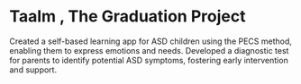 # Taalm , The Graduation Project

Created a self-based learning app for ASD children using the PECS method, enabling them to express
emotions and needs. Developed a diagnostic test for parents to identify potential ASD symptoms, fostering
early intervention and support.
